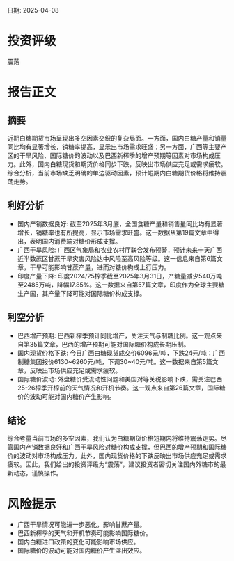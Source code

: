 
日期: 2025-04-08

# 投资评级

震荡

# 报告正文

## 摘要

近期白糖期货市场呈现出多空因素交织的复杂局面。一方面，国内白糖产量和销量同比均有显著增长，销糖率提高，显示出市场需求旺盛；另一方面，广西等主要产区的干旱风险、国际糖价的波动以及巴西新榨季的增产预期等因素对市场构成压力。此外，国内白糖现货和期货价格同步下跌，反映出市场供应充足或需求疲软。综合分析，当前市场缺乏明确的单边驱动因素，预计短期内白糖期货价格将维持震荡走势。

## 利好分析

* 国内产销数据良好: 截至2025年3月底，全国食糖产量和销售量同比均有显著增长，销糖率也有所提高，显示市场需求旺盛。这一数据从第19篇文章中得出，表明国内消费端对糖价形成支撑。
* 广西干旱风险: 广西区气象局和农业农村厅联合发布预警，预计未来十天广西近半数蔗区甘蔗干旱灾害风险达中风险至高风险等级。这一信息来自第6篇文章，干旱可能影响甘蔗产量，进而对糖价构成上行压力。
* 印度产量下降: 印度2024/25榨季截至2025年3月31日，产糖量减少540万吨至2485万吨，降幅17.85%。这一数据来自第57篇文章，印度作为全球主要糖生产国，其产量下降可能对国际糖价构成支撑。

## 利空分析

* 巴西增产预期: 巴西新榨季预计同比增产，关注天气与制糖比例。这一观点来自第35篇文章，巴西的增产预期可能对国际糖价构成长期压制。
* 国内现货价格下跌: 今日广西白糖现货成交价6096元/吨，下跌24元/吨；广西制糖集团报价6130~6260元/吨，下调30~40元/吨。这一数据来自第5篇文章，反映出市场供应充足或需求疲软。
* 国际糖价波动: 外盘糖价受流动性问题和美国对等关税影响下跌，需关注巴西25-26榨季开榨前的天气情况和开机节奏。这一观点来自第26篇文章，国际糖价的波动可能对国内糖价产生影响。

## 结论

综合考量当前市场的多空因素，我们认为白糖期货价格短期内将维持震荡走势。尽管国内产销数据良好和广西干旱风险对糖价构成支撑，但巴西的增产预期和国际糖价的波动对市场构成压力。此外，国内现货价格的下跌反映出市场供应充足或需求疲软。因此，我们给出的投资评级为“震荡”，建议投资者密切关注国内外糖市的最新动态，谨慎操作。

# 风险提示

* 广西干旱情况可能进一步恶化，影响甘蔗产量。
* 巴西新榨季的天气和开机节奏可能影响国际糖价。
* 国内白糖进口政策的变化可能影响市场供应。
* 国际糖价的波动可能对国内糖价产生溢出效应。

